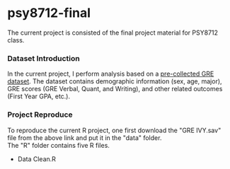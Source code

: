 # psy8712-final
The current project is consisted of the final project material for PSY8712 class.

### Dataset Introduction
In the current project, I perform analysis based on a [pre-collected GRE dataset](https://www.openicpsr.org/openicpsr/project/155721/version/V1/view;jsessionid=CCA87775E2BAE63EE1B4FC92FF3AE409>). The dataset contains demographic information (sex, age, major), GRE scores (GRE Verbal, Quant, and Writing), and other related outcomes (First Year GPA, etc.). 

### Project Reproduce
To reproduce the current R project, one first download the "GRE IVY.sav" file from the above link and put it in the "data" folder.   
The "R" folder contains five R files.
* Data Clean.R
